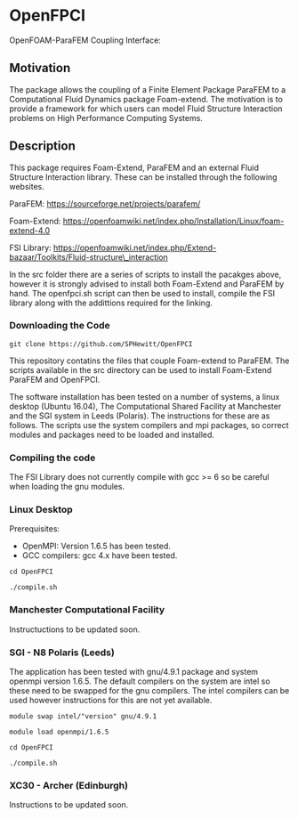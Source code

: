 # OpenFPCI

OpenFOAM-ParaFEM Coupling Interface:

## Motivation

The package allows the coupling of a Finite Element Package ParaFEM to a Computational Fluid Dynamics package Foam-extend. The motivation is to provide a framework for which users can model Fluid Structure Interaction problems on High Performance Computing Systems.

## Description

This package requires Foam-Extend, ParaFEM and an external Fluid Structure Interaction library. These can be installed through the following websites.

ParaFEM: https://sourceforge.net/projects/parafem/

Foam-Extend: https://openfoamwiki.net/index.php/Installation/Linux/foam-extend-4.0

FSI Library: https://openfoamwiki.net/index.php/Extend-bazaar/Toolkits/Fluid-structure\_interaction

In the src folder there are a series of scripts to install the pacakges above, however it is strongly advised to install both Foam-Extend and ParaFEM by hand. The openfpci.sh script can then be used to install, compile the FSI library along with the addittions required for the linking.

### Downloading the Code

```
git clone https://github.com/SPHewitt/OpenFPCI
```

This repository contatins the files that couple Foam-extend to ParaFEM. The scripts available in the src directory can be used to install Foam-Extend ParaFEM and OpenFPCI.

The software installation has been tested on a number of systems, a linux desktop (Ubuntu 16.04), The Computational Shared Facility at Manchester and the SGI system in Leeds (Polaris). The instructions for these are as follows. The scripts use the system compilers and mpi packages, so correct modules and packages need to be loaded and installed. 

### Compiling the code

The FSI Library does not currently compile with gcc >= 6 so be careful when loading the gnu modules.


### Linux Desktop

Prerequisites:

* OpenMPI: Version 1.6.5  has been tested.
* GCC compilers: gcc 4.x  have been tested.

```
cd OpenFPCI

./compile.sh
```

### Manchester Computational Facility

Instructuctions to be updated soon.

### SGI - N8 Polaris (Leeds)

The application has been tested with gnu/4.9.1 package and system openmpi version 1.6.5. The default compilers on the system are intel so these need to be swapped for the gnu compilers. The intel compilers can be used however instructions for this are not yet available.

```
module swap intel/"version" gnu/4.9.1

module load openmpi/1.6.5

cd OpenFPCI

./compile.sh
```

### XC30 -  Archer (Edinburgh)

Instructions to be updated soon.
